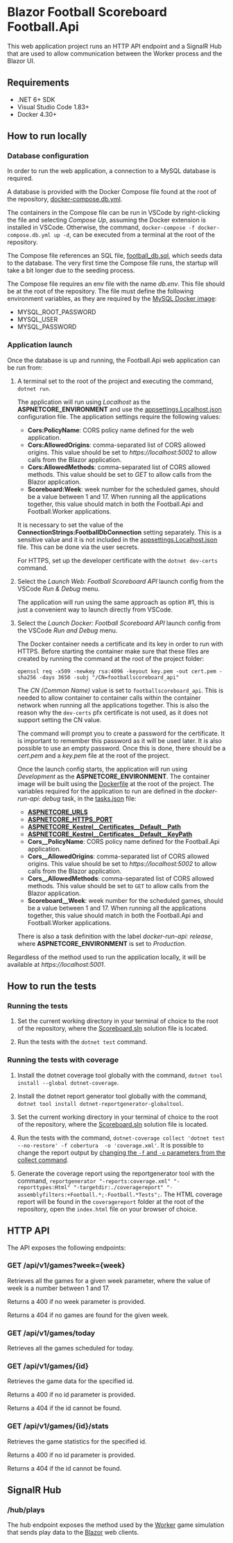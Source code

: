 # Blazor Football Scoreboard Football.Api

This web application project runs an HTTP API endpoint and a SignalR Hub that are used to allow communication between the Worker process and the Blazor UI.

## Requirements

- .NET 6+ SDK
- Visual Studio Code 1.83+
- Docker 4.30+

## How to run locally

### Database configuration

In order to run the web application, a connection to a MySQL database is required.

A database is provided with the Docker Compose file found at the root of the repository, [docker-compose.db.yml](/docker-compose.db.yml).

The containers in the Compose file can be run in VSCode by right-clicking the file and selecting *Compose Up*, assuming the Docker extension is installed in VSCode. Otherwise, the command, `docker-compose -f docker-compose.db.yml up -d`, can be executed from a terminal at the root of the repository.

The Compose file references an SQL file, [football_db.sql](/data/football_db.sql), which seeds data to the database. The very first time the Compose file runs, the startup will take a bit longer due to the seeding process.

The Compose file requires an env file with the name *db.env*. This file should be at the root of the repository. The file must define the following environment variables, as they are required by the [MySQL Docker image](https://hub.docker.com/_/mysql/):
- MYSQL_ROOT_PASSWORD
- MYSQL_USER
- MYSQL_PASSWORD

### Application launch

Once the database is up and running, the Football.Api web application can be run from:

1. A terminal set to the root of the project and executing the command, `dotnet run`.

    The application will run using *Localhost* as the **ASPNETCORE_ENVIRONMENT** and use the [appsettings.Localhost.json](/src/Hosts/Api/appsettings.Localhost.json) configuration file. The application settings require the following values:
    - **Cors:PolicyName**: CORS policy name defined for the web application.
    - **Cors:AllowedOrigins**: comma-separated list of CORS allowed origins. This value should be set to *https&#65279;://localhost:5002* to allow calls from the Blazor application.
    - **Cors:AllowedMethods**: comma-separated list of CORS allowed methods.  This value should be set to *GET* to allow calls from the Blazor application.
    - **Scoreboard:Week**: week number for the scheduled games, should be a value between 1 and 17. When running all the applications together, this value should match in both the Football.Api and Football.Worker applications.

    It is necessary to set the value of the **ConnectionStrings:FootballDbConnection** setting separately. This is a sensitive value and it is not included in the [appsettings.Localhost.json](/src/Hosts/Api/appsettings.Localhost.json) file. This can be done via the user secrets.

    For HTTPS, set up the developer certificate with the `dotnet dev-certs` command.

2. Select the *Launch Web: Football Scoreboard API* launch config from the VSCode *Run & Debug* menu.

    The application will run using the same approach as option #1, this is just a convenient way to launch directly from VSCode.

3. Select the *Launch Docker: Football Scoreboard API* launch config from the VSCode *Run and Debug* menu.

    The Docker container needs a certificate and its key in order to run with HTTPS. Before starting the container make sure that these files are created by running the command at the root of the project folder:

    ```
    openssl req -x509 -newkey rsa:4096 -keyout key.pem -out cert.pem -sha256 -days 3650 -subj "/CN=footballscoreboard_api"
    ```

    The *CN (Common Name)* value is set to `footballscoreboard_api`. This is needed to allow container to container calls within the container network when running all the applications together. This is also the reason why the `dev-certs` pfx certificate is not used, as it does not support setting the CN value.

    The command will prompt you to create a password for the certificate. It is important to remember this password as it will be used later. It is also possible to use an empty password. Once this is done, there should be a *cert.pem* and a *key.pem* file at the root of the project.

    Once the launch config starts, the application will run using *Development* as the **ASPNETCORE_ENVIRONMENT**.
    The container image will be built using the [Dockerfile](/src/Hosts/Api/Dockerfile) at the root of the project. The variables required for the application to run are defined in the  *docker-run-api: debug* task, in the [tasks.json](/.vscode/tasks.json) file:

    - [**ASPNETCORE_URLS**](https://learn.microsoft.com/en-us/aspnet/core/fundamentals/host/web-host?view=aspnetcore-6.0#server-urls)
    - [**ASPNETCORE_HTTPS_PORT**](https://learn.microsoft.com/en-us/aspnet/core/fundamentals/host/web-host?view=aspnetcore-6.0#https-port)
    - [**ASPNETCORE_Kestrel__Certificates__Default__Path**](https://learn.microsoft.com/en-us/aspnet/core/fundamentals/servers/kestrel/endpoints?view=aspnetcore-8.0#certificate-sources)
    - [**ASPNETCORE_Kestrel__Certificates__Default__KeyPath**](https://learn.microsoft.com/en-us/aspnet/core/fundamentals/servers/kestrel/endpoints?view=aspnetcore-8.0#certificate-sources)
    - **Cors__PolicyName**: CORS policy name defined for the Football.Api application.
    - **Cors__AllowedOrigins**: comma-separated list of CORS allowed origins. This value should be set to *https&#65279;://localhost:5002* to allow calls from the Blazor application.
    - **Cors__AllowedMethods**: comma-separated list of CORS allowed methods.  This value should be set to `GET` to allow calls from the Blazor application.
    - **Scoreboard__Week**: week number for the scheduled games, should be a value between 1 and 17. When running all the applications together, this value should match in both the Football.Api and Football.Worker applications.

    There is also a task definition with the label *docker-run-api: release*, where **ASPNETCORE_ENVIRONMENT** is set to *Production*.

Regardless of the method used to run the application locally, it will be available at *https&#65279;://localhost:5001*.

## How to run the tests

### Running the tests

1. Set the current working directory in your terminal of choice to the root of the repository, where the [Scoreboard.sln](/Scoreboard.sln) solution file is located.

2. Run the tests with the `dotnet test` command.

### Running the tests with coverage

1. Install the dotnet coverage tool globally with the command, `dotnet tool install --global dotnet-coverage`.

2. Install the dotnet report generator tool globally with the command, `dotnet tool install dotnet-reportgenerator-globaltool`.

3. Set the current working directory in your terminal of choice to the root of the repository, where the [Scoreboard.sln](/Scoreboard.sln) solution file is located.

4. Run the tests with the command, `dotnet-coverage collect 'dotnet test --no-restore' -f cobertura  -o 'coverage.xml'`. It is possible to change the report output by [changing the `-f` and `-o` parameters from the collect command](https://learn.microsoft.com/en-us/dotnet/core/additional-tools/dotnet-coverage#dotnet-coverage-collect).

5. Generate the coverage report using the reportgenerator tool with the command, `reportgenerator "-reports:coverage.xml" "-reporttypes:Html" "-targetdir:./coveragereport" "-assemblyfilters:+Football.*;-Football.*Tests";`. The HTML coverage report will be found in the `coveragereport` folder at the root of the repository, open the `index.html` file on your browser of choice.

## HTTP API

The API exposes the following endpoints:

### GET /api/v1/games?week={week}

Retrieves all the games for a given week parameter, where the value of week is a number between 1 and 17.

Returns a 400 if no week parameter is provided.

Returns a 404 if no games are found for the given week.

### GET /api/v1/games/today

Retrieves all the games scheduled for today.

### GET /api/v1/games/{id}

Retrieves the game data for the specified id.

Returns a 400 if no id parameter is provided.

Returns a 404 if the id cannot be found.

### GET /api/v1/games/{id}/stats

Retrieves the game statistics for the specified id.

Returns a 400 if no id parameter is provided.

Returns a 404 if the id cannot be found.

## SignalR Hub

### /hub/plays

The hub endpoint exposes the method used by the [Worker](./src/Hosts/Football.Worker) game simulation that sends play data to the [Blazor](./src/Hosts/Football.Blazor) web clients.
